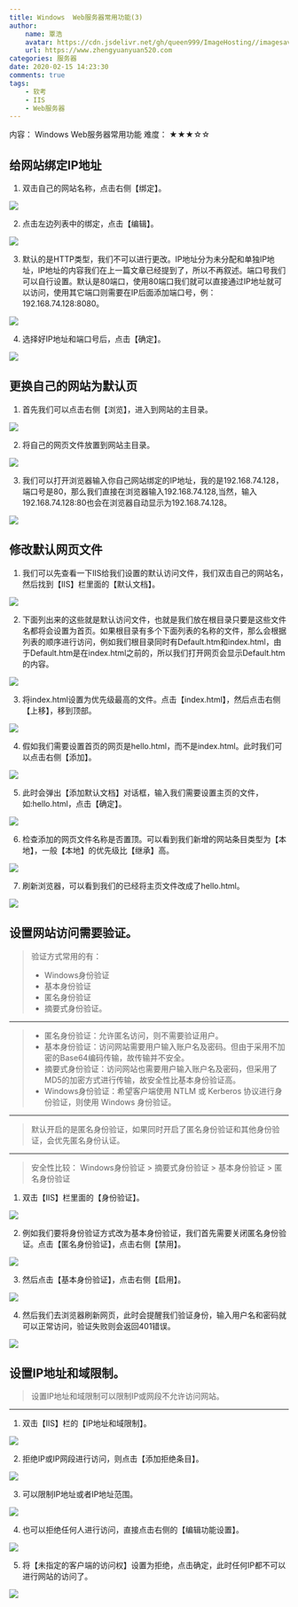 ```yaml
---
title: Windows  Web服务器常用功能(3)
author:
	name: 覃浩
	avatar: https://cdn.jsdelivr.net/gh/queen999/ImageHosting//imagesavatar.jpg
	url: https://www.zhengyuanyuan520.com
categories: 服务器
date: 2020-02-15 14:23:30
comments: true
tags:  
	- 软考
	- IIS
	- Web服务器
---
```

内容： Windows  Web服务器常用功能
难度： ★★★☆☆
<!-- more -->



## 给网站绑定IP地址

1.	双击自己的网站名称，点击右侧【绑定】。

![](https://zhengyuanyuan520.cn/images/softexam/idea/p1.png)

2.	点击左边列表中的绑定，点击【编辑】。

![](https://zhengyuanyuan520.cn/images/softexam/idea/p2.png)

3.	默认的是HTTP类型，我们不可以进行更改。IP地址分为未分配和单独IP地址，IP地址的内容我们在上一篇文章已经提到了，所以不再叙述。端口号我们可以自行设置。默认是80端口，使用80端口我们就可以直接通过IP地址就可以访问，使用其它端口则需要在IP后面添加端口号，例：192.168.74.128:8080。

![](https://zhengyuanyuan520.cn/images/softexam/idea/p3.png)

4.	选择好IP地址和端口号后，点击【确定】。

![](https://zhengyuanyuan520.cn/images/softexam/idea/p4.png)


##	更换自己的网站为默认页
1.	首先我们可以点击右侧【浏览】，进入到网站的主目录。

![](https://zhengyuanyuan520.cn/images/softexam/idea/p5.png)

2.	将自己的网页文件放置到网站主目录。

![](https://zhengyuanyuan520.cn/images/softexam/idea/p6.png)

3.	我们可以打开浏览器输入你自己网站绑定的IP地址，我的是192.168.74.128，端口号是80，那么我们直接在浏览器输入192.168.74.128,当然，输入192.168.74.128:80也会在浏览器自动显示为192.168.74.128。

![](https://zhengyuanyuan520.cn/images/softexam/idea/p7.png)


## 修改默认网页文件
1.	我们可以先查看一下IIS给我们设置的默认访问文件，我们双击自己的网站名，然后找到【IIS】栏里面的【默认文档】。

![](https://zhengyuanyuan520.cn/images/softexam/idea/p8.png)

2.	下面列出来的这些就是默认访问文件，也就是我们放在根目录只要是这些文件名都将会设置为首页。如果根目录有多个下面列表的名称的文件，那么会根据列表的顺序进行访问，例如我们根目录同时有Default.htm和index.html，由于Default.htm是在index.html之前的，所以我们打开网页会显示Default.htm的内容。

![](https://zhengyuanyuan520.cn/images/softexam/idea/p9.png)

3.	将index.html设置为优先级最高的文件。点击【index.html】，然后点击右侧【上移】，移到顶部。

![](https://zhengyuanyuan520.cn/images/softexam/idea/p10.png)

4.	假如我们需要设置首页的网页是hello.html，而不是index.html。此时我们可以点击右侧【添加】。

![](https://zhengyuanyuan520.cn/images/softexam/idea/p11.png)

5.	此时会弹出【添加默认文档】对话框，输入我们需要设置主页的文件，如:hello.html，点击【确定】。

![](https://zhengyuanyuan520.cn/images/softexam/idea/p12.png)

6.	检查添加的网页文件名称是否置顶。可以看到我们新增的网站条目类型为【本地】，一般【本地】的优先级比【继承】高。

![](https://zhengyuanyuan520.cn/images/softexam/idea/p13.png)

7.	刷新浏览器，可以看到我们的已经将主页文件改成了hello.html。

![](https://zhengyuanyuan520.cn/images/softexam/idea/p14.png)

## 	设置网站访问需要验证。

> 验证方式常用的有：
> * Windows身份验证
> * 基本身份验证
> * 匿名身份验证
> * 摘要式身份验证。
---

>
> * 匿名身份验证：允许匿名访问，则不需要验证用户。
> * 基本身份验证：访问网站需要用户输入账户名及密码。但由于采用不加密的Base64编码传输，故传输并不安全。
> * 摘要式身份验证：访问网站也需要用户输入账户名及密码，但采用了MD5的加密方式进行传输，故安全性比基本身份验证高。
> * Windows身份验证：希望客户端使用 NTLM 或 Kerberos 协议进行身份验证，则使用 Windows 身份验证。
---

> 默认开启的是匿名身份验证，如果同时开启了匿名身份验证和其他身份验证，会优先匿名身份认证。
---

> 安全性比较： Windows身份验证 >  摘要式身份验证 >  基本身份验证  >  匿名身份验证

1.	双击【IIS】栏里面的【身份验证】。

![](https://zhengyuanyuan520.cn/images/softexam/idea/p15.png)

2.	例如我们要将身份验证方式改为基本身份验证，我们首先需要关闭匿名身份验证。点击【匿名身份验证】，点击右侧【禁用】。

![](https://zhengyuanyuan520.cn/images/softexam/idea/p16.png)

3.	然后点击【基本身份验证】，点击右侧【启用】。

![](https://zhengyuanyuan520.cn/images/softexam/idea/p17.png)

4.	然后我们去浏览器刷新网页，此时会提醒我们验证身份，输入用户名和密码就可以正常访问，验证失败则会返回401错误。

![](https://zhengyuanyuan520.cn/images/softexam/idea/p18.png)

## 设置IP地址和域限制。
> 设置IP地址和域限制可以限制IP或网段不允许访问网站。

---
1.	双击【IIS】栏的【IP地址和域限制】。

![](https://zhengyuanyuan520.cn/images/softexam/idea/p19.png)

2.	拒绝IP或IP网段进行访问，则点击【添加拒绝条目】。

![](https://zhengyuanyuan520.cn/images/softexam/idea/p20.png)

3.	可以限制IP地址或者IP地址范围。

![](https://zhengyuanyuan520.cn/images/softexam/idea/p21.png)

4.	也可以拒绝任何人进行访问，直接点击右侧的【编辑功能设置】。

![](https://zhengyuanyuan520.cn/images/softexam/idea/p22.png)

5.	将【未指定的客户端的访问权】设置为拒绝，点击确定，此时任何IP都不可以进行网站的访问了。

![](https://zhengyuanyuan520.cn/images/softexam/idea/p23.png)
